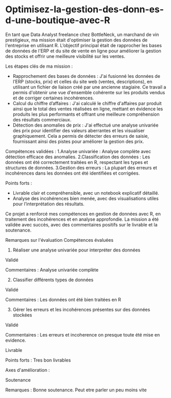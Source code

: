 # Optimisez-la-gestion-des-donn-es-d-une-boutique-avec-R
En tant que Data Analyst freelance chez BottleNeck, un marchand de vin prestigieux, ma mission était d'optimiser la gestion des données de l'entreprise en utilisant R. L’objectif principal était de rapprocher les bases de données de l'ERP et du site de vente en ligne pour améliorer la gestion des stocks et offrir une meilleure visibilité sur les ventes.

Les étapes clés de ma mission :
- Rapprochement des bases de données : J'ai fusionné les données de l’ERP (stocks, prix) et celles du site web (ventes, descriptions), en utilisant un fichier de liaison créé par une ancienne stagiaire. Ce travail a permis d'obtenir une vue d'ensemble cohérente sur les produits vendus et de corriger certaines incohérences.
- Calcul du chiffre d’affaires : J'ai calculé le chiffre d'affaires par produit ainsi que le total des ventes réalisées en ligne, mettant en évidence les produits les plus performants et offrant une meilleure compréhension des résultats commerciaux.
- Détection des anomalies de prix : J'ai effectué une analyse univariée des prix pour identifier des valeurs aberrantes et les visualiser graphiquement. Cela a permis de détecter des erreurs de saisie, fournissant ainsi des pistes pour améliorer la gestion des prix.

Compétences validées :
1.Analyse univariée : Analyse complète avec détection efficace des anomalies.
2.Classification des données : Les données ont été correctement traitées en R, respectant les types et structures de données.
3.Gestion des erreurs : La plupart des erreurs et incohérences dans les données ont été identifiées et corrigées.

Points forts :
- Livrable clair et compréhensible, avec un notebook explicatif détaillé.
- Analyse des incohérences bien menée, avec des visualisations utiles pour l’interprétation des résultats.

Ce projet a renforcé mes compétences en gestion de données avec R, en traitement des incohérences et en analyse approfondie. La mission a été validée avec succès, avec des commentaires positifs sur le livrable et la soutenance.

Remarques sur l'évaluation
Compétences évaluées

1. Réaliser une analyse univariée pour interpréter des données

Validé

Commentaires : Analyse univariée complète

2. Classifier différents types de données

Validé

Commentaires : Les données ont été bien traitées en R

3. Gérer les erreurs et les incohérences présentes sur des données stockées

Validé

Commentaires : Les erreurs et incoherence on presque toute été mise en evidence.

Livrable

Points forts : Tres bon livrables

Axes d'amélioration :

Soutenance

Remarques : Bonne soutenance. Peut etre parler un peu moins vite

